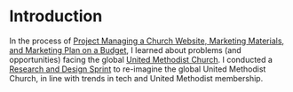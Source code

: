 # Introduction

In the process of [Project Managing a Church Website, Marketing Materials, and Marketing Plan on a Budget](http://katherinemichel.gitbooks.io/church-website-and-marketing-on-a-budget/content/), I learned about problems (and opportunities) facing the global [United Methodist Church](http://www.umc.org). I conducted a [Research and Design Sprint](http://www.gv.com/sprint) to re-imagine the global United Methodist Church, in line with trends in tech and United Methodist membership.
